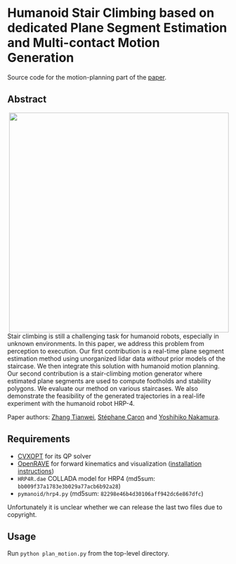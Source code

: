 # Humanoid Stair Climbing based on dedicated Plane Segment Estimation and Multi-contact Motion Generation

Source code for the motion-planning part of the [paper](https://scaron.info/research/ijhr-2016.html).

## Abstract

<img src="https://scaron.info/images/ijhr-2016.png" width="500" align="right" />

Stair climbing is still a challenging task for humanoid robots, especially in
unknown environments. In this paper, we address this problem from perception to
execution. Our first contribution is a real-time plane segment estimation
method using unorganized lidar data *without* prior models of the staircase. We
then integrate this solution with humanoid motion planning. Our second
contribution is a stair-climbing motion generator where estimated plane
segments are used to compute footholds and stability polygons. We evaluate our
method on various staircases. We also demonstrate the feasibility of the
generated trajectories in a real-life experiment with the humanoid robot HRP-4. 

Paper authors:
[Zhang Tianwei](http://zhangtianwei.info/),
[Stéphane Caron](https://scaron.info) and
[Yoshihiko Nakamura](http://www.ynl.t.u-tokyo.ac.jp/).

## Requirements

- [CVXOPT](http://cvxopt.org/) for its QP solver
- [OpenRAVE](https://github.com/rdiankov/openrave) for forward kinematics and
  visualization ([installation instructions](https://scaron.info/teaching/installing-openrave-on-ubuntu-14.04.html))
- ``HRP4R.dae`` COLLADA model for HRP4 (md5sum: ``bb009f37a1783e3b029a77acb6b92a28``)
- ``pymanoid/hrp4.py`` (md5sum: ``82298e46b4d30106aff942dc6e867dfc``)

Unfortunately it is unclear whether we can release the last two files due to
copyright.

## Usage

Run ``python plan_motion.py`` from the top-level directory.
